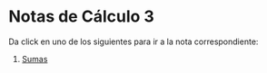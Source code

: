 # Notas de Cálculo 3

Da click en uno de los siguientes para ir a la nota correspondiente:

1. [Sumas](https://rodrigozepeda.github.io/Calculo3/Sumas_1)


